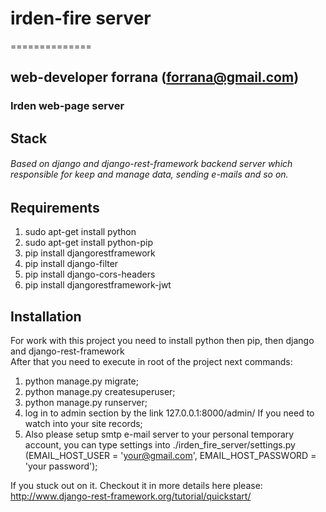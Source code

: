 # irden-fire server
==============
## web-developer forrana (forrana@gmail.com)
### Irden web-page server
## Stack  
###### Based on django and django-rest-framework backend server which responsible for keep and manage data, sending e-mails and so on.
## Requirements
1. sudo apt-get install python 
2. sudo apt-get install python-pip
2. pip install djangorestframework
3. pip install django-filter
4. pip install django-cors-headers
5. pip install djangorestframework-jwt
## Installation  
For work with this project you need to install python then pip, then django
and django-rest-framework  
After that you need to execute in root of the project next commands:
1. python manage.py migrate;
2. python manage.py createsuperuser;
3. python manage.py runserver;
4. log in to admin section by the link 127.0.0.1:8000/admin/ If you need to watch
into your site records;
5. Also please setup smtp e-mail server to your personal temporary account, you can
type settings into ./irden_fire_server/settings.py
(EMAIL_HOST_USER = 'your@gmail.com', EMAIL_HOST_PASSWORD = 'your password');

If you stuck out on it. Checkout it in more details here please:
http://www.django-rest-framework.org/tutorial/quickstart/
